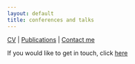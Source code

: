 ```yaml
---
layout: default
title: conferences and talks
---
```


[CV](cv.md)  |  [Publications](publications.md)  |  [Contact me](contacts.md)

If you would like to get in touch, click [here](mailto:grig@hotmail.it)
